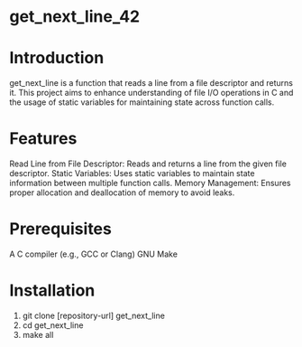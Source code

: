 # get_next_line_42

# Introduction
get_next_line is a function that reads a line from a file descriptor and returns it. This project aims to enhance understanding of file I/O operations in C and the usage of static variables for maintaining state across function calls.

# Features
Read Line from File Descriptor: Reads and returns a line from the given file descriptor.
Static Variables: Uses static variables to maintain state information between multiple function calls.
Memory Management: Ensures proper allocation and deallocation of memory to avoid leaks.

# Prerequisites
A C compiler (e.g., GCC or Clang)
GNU Make

# Installation
1) git clone [repository-url] get_next_line
2) cd get_next_line
3) make all
